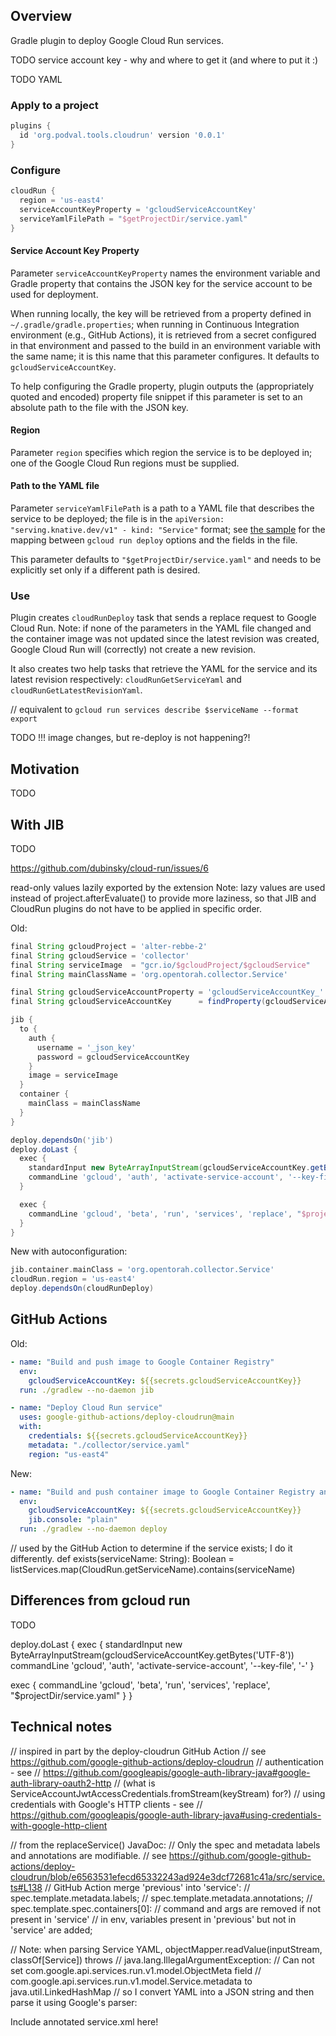 ## Overview ##

Gradle plugin to deploy Google Cloud Run services.

TODO service account key - why and where to get it
(and where to put it :)

TODO YAML

### Apply to a project ###

```groovy
plugins {
  id 'org.podval.tools.cloudrun' version '0.0.1'
}
```

### Configure ###

```groovy
cloudRun {
  region = 'us-east4'
  serviceAccountKeyProperty = 'gcloudServiceAccountKey'
  serviceYamlFilePath = "$getProjectDir/service.yaml"
}
```

#### Service Account Key Property ####

Parameter `serviceAccountKeyProperty` names the environment variable and Gradle
property that contains the JSON key for the service
account to be used for deployment.

When running locally, the key will be retrieved from a property
defined in `~/.gradle/gradle.properties`; when running in
Continuous Integration environment (e.g., GitHub Actions),
it is retrieved from a secret configured in that environment
and passed to the build in an environment variable with the same name;
it is this name that this parameter configures.
It defaults to `gcloudServiceAccountKey`.

To help configuring the Gradle property, plugin outputs the
(appropriately quoted and encoded) property file snippet
if this parameter is set to an absolute path to the file with the JSON
key. 

#### Region ####

Parameter `region` specifies which region the service is to be deployed in;
one of the Google Cloud Run regions must be supplied.

#### Path to the YAML file ####

Parameter `serviceYamlFilePath` is a path to a YAML file that describes the
service to be deployed; the file is in the
 `apiVersion: "serving.knative.dev/v1" - kind: "Service"` format;
see [the sample](./service.yaml) for the mapping between
`gcloud run deploy` options and the fields in the file.

This parameter defaults to `"$getProjectDir/service.yaml"` and needs to be
explicitly set only if a different path is desired. 

### Use ###

Plugin creates `cloudRunDeploy` task that sends a replace request to
Google Cloud Run. Note: if none of the parameters in the YAML file
changed and the container image was not updated since the latest
revision was created, Google Cloud Run will (correctly) not create a new revision.

It also creates two help tasks that retrieve the YAML for the service and
its latest revision respectively: `cloudRunGetServiceYaml` and `cloudRunGetLatestRevisionYaml`.

// equivalent to `gcloud run services describe $serviceName --format export`

TODO !!! image changes, but re-deploy is not happening?!

## Motivation ##

TODO

## With JIB ##

TODO

https://github.com/dubinsky/cloud-run/issues/6

read-only values lazily exported by the extension
Note: lazy values are used instead of project.afterEvaluate() to provide more laziness,
so that JIB and CloudRun plugins do not have to be applied in specific order.

Old:
```groovy
final String gcloudProject = 'alter-rebbe-2'
final String gcloudService = 'collector'
final String serviceImage  = "gcr.io/$gcloudProject/$gcloudService"
final String mainClassName = 'org.opentorah.collector.Service'

final String gcloudServiceAccountProperty = 'gcloudServiceAccountKey_' + gcloudProject.replace('-', '_')
final String gcloudServiceAccountKey      = findProperty(gcloudServiceAccountProperty) ?: System.getenv(gcloudServiceAccountProperty)

jib {
  to {
    auth {
      username = '_json_key'
      password = gcloudServiceAccountKey
    }
    image = serviceImage
  }
  container {
    mainClass = mainClassName
  }
}

deploy.dependsOn('jib')
deploy.doLast {
  exec {
    standardInput new ByteArrayInputStream(gcloudServiceAccountKey.getBytes('UTF-8'))
    commandLine 'gcloud', 'auth', 'activate-service-account', '--key-file', '-'
  }

  exec {
    commandLine 'gcloud', 'beta', 'run', 'services', 'replace', "$projectDir/service.yaml"
  }
}
```

New with autoconfiguration:
```groovy
jib.container.mainClass = 'org.opentorah.collector.Service'
cloudRun.region = 'us-east4'
deploy.dependsOn(cloudRunDeploy)
```

## GitHub Actions ##

Old:
```yaml
- name: "Build and push image to Google Container Registry"
  env:
    gcloudServiceAccountKey: ${{secrets.gcloudServiceAccountKey}}
  run: ./gradlew --no-daemon jib

- name: "Deploy Cloud Run service"
  uses: google-github-actions/deploy-cloudrun@main
  with:
    credentials: ${{secrets.gcloudServiceAccountKey}}
    metadata: "./collector/service.yaml"
    region: "us-east4"
```

New:
```yaml
- name: "Build and push container image to Google Container Registry and deploy Cloud Run service"
  env:
    gcloudServiceAccountKey: ${{secrets.gcloudServiceAccountKey}}
    jib.console: "plain"
  run: ./gradlew --no-daemon deploy
```

  // used by the GitHub Action to determine if the service exists; I do it differently.
  def exists(serviceName: String): Boolean =
    listServices.map(CloudRun.getServiceName).contains(serviceName)


## Differences from gcloud run ##

TODO

deploy.doLast {
  exec {
    standardInput new ByteArrayInputStream(gcloudServiceAccountKey.getBytes('UTF-8'))
    commandLine 'gcloud', 'auth', 'activate-service-account', '--key-file', '-'
  }

  exec {
    commandLine 'gcloud', 'beta', 'run', 'services', 'replace', "$projectDir/service.yaml"
  }
}


## Technical notes ##

// inspired in part by the deploy-cloudrun GitHub Action
//   see https://github.com/google-github-actions/deploy-cloudrun
// authentication - see
//   https://github.com/googleapis/google-auth-library-java#google-auth-library-oauth2-http
// (what is ServiceAccountJwtAccessCredentials.fromStream(keyStream) for?)
// using credentials with Google's HTTP clients - see
//   https://github.com/googleapis/google-auth-library-java#using-credentials-with-google-http-client

// from the replaceService() JavaDoc:
//  Only the spec and metadata labels and annotations are modifiable.
// see https://github.com/google-github-actions/deploy-cloudrun/blob/e6563531efecd65332243ad924e3dcf72681c41a/src/service.ts#L138
// GitHub Action merge 'previous' into 'service':
//   spec.template.metadata.labels;
//   spec.template.metadata.annotations;
//   spec.template.spec.containers[0]:
//     command and args are removed if not present in 'service'
//     in env, variables present in 'previous' but not in 'service' are added;

// Note: when parsing Service YAML, objectMapper.readValue(inputStream, classOf[Service]) throws
//   java.lang.IllegalArgumentException:
//   Can not set com.google.api.services.run.v1.model.ObjectMeta field
//   com.google.api.services.run.v1.model.Service.metadata to java.util.LinkedHashMap
// so I convert YAML into a JSON string and then parse it using Google's parser:

Include annotated service.xml here!
